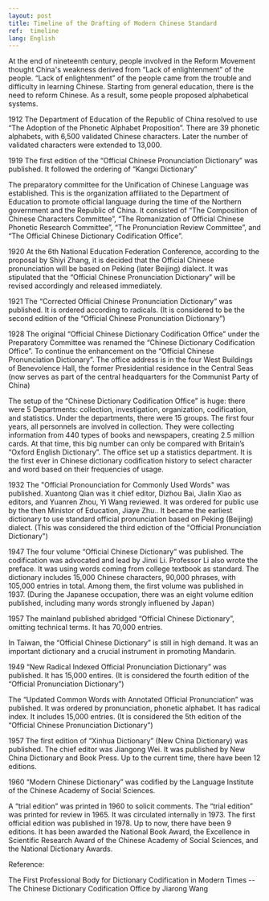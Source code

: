 ```yaml
---
layout: post
title: Timeline of the Drafting of Modern Chinese Standard
ref:  timeline
lang: English
---
```


At the end of nineteenth century, people involved in the Reform Movement thought China's weakness derived from “Lack of enlightenment” of the people.  “Lack of enlightenment” of the people came from the trouble and difficulty in learning Chinese. Starting from general education, there is the need to reform Chinese. As a result, some people proposed alphabetical systems.

1912 The Department of Education of the Republic of China resolved to use “The Adoption of the Phonetic Alphabet Proposition”. There are 39 phonetic alphabets, with 6,500 validated Chinese characters. Later the number of validated characters were extended to 13,000.

1919 The first edition of the “Official Chinese Pronunciation Dictionary” was published. It followed the ordering of “Kangxi Dictionary”

The preparatory committee for the Unification of Chinese Language was established. This is the organization affiliated to the Department of Education to promote official language during the time of the Northern government and the Republic of China. It consisted of “The Composition of Chinese Characters Committee”, “The Romanization of Official Chinese Phonetic Research Committee”, “The Pronunciation Review Committee”, and “The Official Chinese Dictionary Codification Office”. 

1920 At the 6th National Education Federation Conference, according to the proposal by Shiyi Zhang, it is decided that the Official Chinese pronunciation will be based on Peking (later Beijing) dialect. It was stipulated that the “Official Chinese Pronunciation Dictionary” will be revised accordingly and released immediately.

1921 The “Corrected Official Chinese Pronunciation Dictionary” was published. It is ordered according to radicals. (It is considered to be the second edition of the “Official Chinese Pronunciation Dictionary”)

1928 The original “Official Chinese Dictionary Codification Office” under the Preparatory Committee was renamed the “Chinese Dictionary Codification Office”. To continue the enhancement on the “Official Chinese Pronunciation Dictionary”. The office address is in the four West Buildings of Benevolence Hall, the former Presidential residence in the Central Seas (now serves as part of the central headquarters for the Communist Party of China)

The setup of the “Chinese Dictionary Codification Office” is huge: there were 5 Departments: collection, investigation, organization, codification, and statistics. Under the departments, there were 15 groups. The first four years, all personnels are involved in collection. They were collecting information from 440 types of books and newspapers, creating 2.5 million cards. At that time, this big number can only be compared with Britain’s “Oxford English Dictionary”. The office set up a statistics department. It is the first ever in Chinese dictionary codification history to select character and word based on their frequencies of usage.

1932 The "Official Pronounciation for Commonly Used Words" was published. Xuantong Qian was it chief editor, Dizhou Bai, Jialin Xiao as editors, and Yuanren Zhou, Yi Wang reviewed. It was ordered for public use by the then Ministor of Education, Jiaye Zhu.. It became the earliest dictionary to use standard official pronunciation based on Peking (Beijing) dialect. (This was considered the third ediction of the "Official Pronunciation Dictionary")

1947 The four volume “Official Chinese Dictionary” was published. The codification was advocated and lead by Jinxi Li. Professor Li also wrote the preface. It was using words coming from college textbook as standard. The dictionary includes 15,000 Chinese characters, 90,000 phrases, with 105,000 entries in total. Among them, the first volume was published in 1937. (During the Japanese occupation, there was an eight volume edition published, including many words strongly influened by Japan)

1957 The mainland published abridged “Official Chinese Dictionary”, omitting technical terms. It has 70,000 entries.

In Taiwan,  the “Official Chinese Dictionary” is still in high demand.  It was an important dictionary and a crucial instrument in promoting Mandarin.

1949 “New Radical Indexed Official Pronunciation Dictionary” was published. It has 15,000 entires. (It is considered the fourth edition of the “Official Pronunciation Dictionary”)

The “Updated Common Words with Annotated Official Pronunciation” was published. It was ordered by pronunciation, phonetic alphabet. It has radical index. It includes 15,000 entries. (It is considered the 5th edition of the “Official Chinese Pronunciation Dictionary”)

1957 The first edition of “Xinhua Dictionary” (New China Dictionary)  was published. The chief editor was Jiangong Wei. It was published by New China Dictionary and Book Press. Up to the current time, there have been 12 editions.

1960 “Modern Chinese Dictionary” was codified by the Language Institute of the Chinese Academy of Social Sciences.

A “trial edition” was printed in 1960 to solicit comments. The “trial edition” was printed for review in 1965. It was circulated internally in 1973. The first official edition was published in 1978. Up to now, there have been 9 editions. It has been awarded the National Book Award, the Excellence in Scientific Research Award of the Chinese Academy of Social Sciences, and the National Dictionary Awards.

Reference:

The First Professional Body for Dictionary Codification in Modern Times -- The Chinese Dictionary Codification Office by Jiarong Wang
